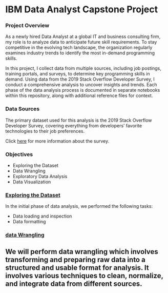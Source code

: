 # IBM Data Analyst Capstone Project

### Project Overview

As a newly hired Data Analyst at a global IT and business consulting firm, my role is to analyze data to anticipate future skill requirements. To stay competitive in the evolving tech landscape, the organization regularly examines industry trends to identify the most in-demand programming skills.

In this project, I collect data from multiple sources, including job postings, training portals, and surveys, to determine key programming skills in demand. Using data from the 2019 Stack Overflow Developer Survey, I conduct a comprehensive analysis to uncover insights and trends.
Each phase of the data analysis process is documented in separate notebooks within this repository, along with additional reference files for context.

### Data Sources

The primary dataset used for this analysis is the 2019 Stack Overflow Developer Survey, covering everything from developers’ favorite technologies to their job preferences.

Click [here](https://survey.stackoverflow.co/2019) for more information about the survey.

### Objectives

- Exploring the Dataset
- Data Wrangling
- Exploratory Data Analysis
- Data Visualization

### [Exploring the Dataset](https://github.com/LinoyOkev/IBM_Data_Analyst_Capstone_Project/blob/main/1.Explore%20Data%20Set.ipynb)

In the initial phase of data analysis, we performed the following tasks:
- Data loading and inspection
- Data formatting

### [data Wrangling](https://github.com/LinoyOkev/IBM_Data_Analyst_Capstone_Project/blob/main/4.Data%20Wrangling.ipynb)

We will perform data wrangling which involves transforming and preparing raw data into a structured and usable format for analysis. It involves various techniques to clean, normalize, and integrate data from different sources.
- 

